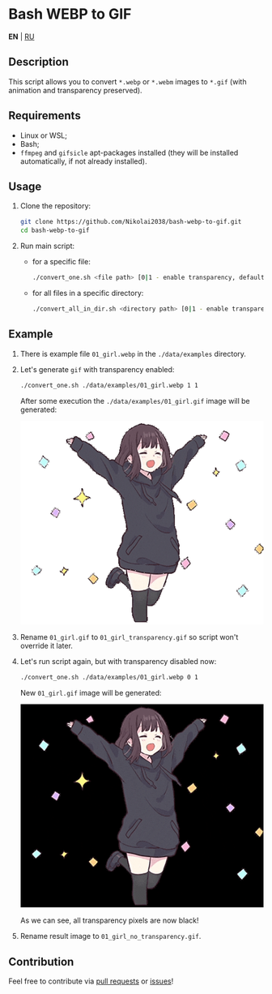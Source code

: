 # Bash WEBP to GIF

**EN** | [RU](README_RU.md)

## Description

This script allows you to convert `*.webp` or `*.webm` images to `*.gif` (with animation and transparency preserved).

## Requirements

- Linux or WSL;
- Bash;
- `ffmpeg` and `gifsicle` apt-packages installed (they will be installed automatically, if not already installed).

## Usage

1. Clone the repository:

    ```bash
    git clone https://github.com/Nikolai2038/bash-webp-to-gif.git
    cd bash-webp-to-gif
    ```

2. Run main script:

    - for a specific file:

        ```bash
        ./convert_one.sh <file path> [0|1 - enable transparency, default is 1] [0|1|2 - compression level, default is 1]
        ```

    - for all files in a specific directory:

        ```bash
        ./convert_all_in_dir.sh <directory path> [0|1 - enable transparency, default is 1] [0|1|2 - compression level, default is 1]
        ```

## Example

1. There is example file `01_girl.webp` in the `./data/examples` directory.
2. Let's generate `gif` with transparency enabled:

    ```bash
    ./convert_one.sh ./data/examples/01_girl.webp 1 1
    ```

    After some execution the `./data/examples/01_girl.gif` image will be generated:

    ![output gif image](./.readme_images/01_girl_transparency.gif)

3. Rename `01_girl.gif` to `01_girl_transparency.gif` so script won't override it later.
4. Let's run script again, but with transparency disabled now:

    ```bash
    ./convert_one.sh ./data/examples/01_girl.webp 0 1
    ```

    New `01_girl.gif` image will be generated:

    ![output gif image](./.readme_images/01_girl_no_transparency.gif)

    As we can see, all transparency pixels are now black!

5. Rename result image to `01_girl_no_transparency.gif`.

## Contribution

Feel free to contribute via [pull requests](https://github.com/Nikolai2038/bash-webp-to-gif/pulls) or [issues](https://github.com/Nikolai2038/bash-webp-to-gif/issues)!
